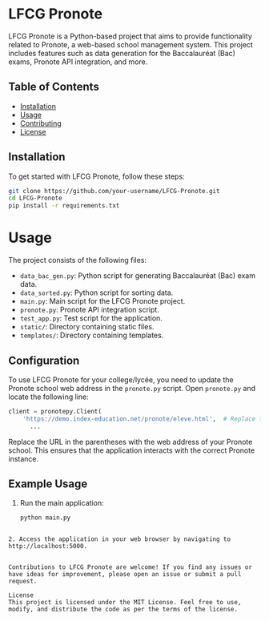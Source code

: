 # LFCG Pronote

LFCG Pronote is a Python-based project that aims to provide functionality related to Pronote, a web-based school management system. This project includes features such as data generation for the Baccalauréat (Bac) exams, Pronote API integration, and more.

## Table of Contents

- [Installation](#installation)
- [Usage](#usage)
- [Contributing](#contributing)
- [License](#license)

## Installation

To get started with LFCG Pronote, follow these steps:

```bash
git clone https://github.com/your-username/LFCG-Pronote.git
cd LFCG-Pronote
pip install -r requirements.txt
```

# Usage

The project consists of the following files:

- `data_bac_gen.py`: Python script for generating Baccalauréat (Bac) exam data.
- `data_sorted.py`: Python script for sorting data.
- `main.py`: Main script for the LFCG Pronote project.
- `pronote.py`: Pronote API integration script.
- `test_app.py`: Test script for the application.
- `static/`: Directory containing static files.
- `templates/`: Directory containing templates.

## Configuration

To use LFCG Pronote for your college/lycée, you need to update the Pronote school web address in the `pronote.py` script. Open `pronote.py` and locate the following line:

```python
client = pronotepy.Client(
    'https://demo.index-education.net/pronote/eleve.html',  # Replace this line
      ...
```
Replace the URL in the parentheses with the web address of your Pronote school. This ensures that the application interacts with the correct Pronote instance.

## Example Usage

1. Run the main application:

   ```bash
   python main.py
```

2. Access the application in your web browser by navigating to http://localhost:5000.


Contributions to LFCG Pronote are welcome! If you find any issues or have ideas for improvement, please open an issue or submit a pull request.

License
This project is licensed under the MIT License. Feel free to use, modify, and distribute the code as per the terms of the license.
